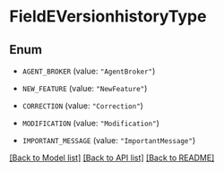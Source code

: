 # FieldEVersionhistoryType

## Enum


* `AGENT_BROKER` (value: `"AgentBroker"`)

* `NEW_FEATURE` (value: `"NewFeature"`)

* `CORRECTION` (value: `"Correction"`)

* `MODIFICATION` (value: `"Modification"`)

* `IMPORTANT_MESSAGE` (value: `"ImportantMessage"`)


[[Back to Model list]](../README.md#documentation-for-models) [[Back to API list]](../README.md#documentation-for-api-endpoints) [[Back to README]](../README.md)


